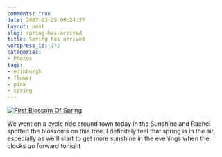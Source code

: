 ```yaml
---
comments: true
date: 2007-03-25 00:24:37
layout: post
slug: spring-has-arrived
title: Spring has arrived
wordpress_id: 172
categories:
- Photos
tags:
- edinburgh
- flower
- pink
- spring
---
```


[![First Blossom Of Spring](http://farm1.static.flickr.com/185/432940116_52bed109a7.jpg)](http://www.flickr.com/photos/chrisfleming/432940116/)

We went on a cycle ride around town today in the Sunshine and Rachel spotted the blossoms on this tree. I definitely feel that spring is in the air, especially as we'll start to get more sunshine in the evenings when the clocks go forward tonight
